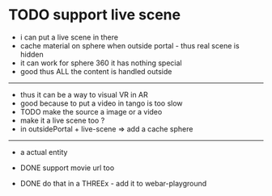 # TODO support live scene
- i can put a live scene in there
- cache material on sphere when outside portal - thus real scene is hidden
- it can work for sphere 360 it has nothing special
- good thus ALL the content is handled outside

---
- thus it can be a way to visual VR in AR
- good because to put a video in tango is too slow
- TODO make the source a image or a video
- make it a live scene too ?
- in outsidePortal + live-scene => add a cache sphere

-------------------
- a actual entity

- DONE support movie url too
- DONE do that in a THREEx - add it to webar-playground
